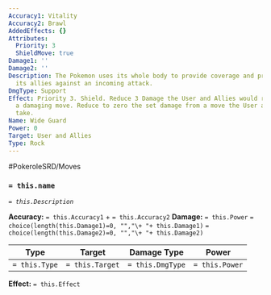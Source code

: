 ```yaml
---
Accuracy1: Vitality
Accuracy2: Brawl
AddedEffects: {}
Attributes:
  Priority: 3
  ShieldMove: true
Damage1: ''
Damage2: ''
Description: The Pokemon uses its whole body to provide coverage and protection to
  its allies against an incoming attack.
DmgType: Support
Effect: Priority 3. Shield. Reduce 3 Damage the User and Allies would receive from
  a damaging move. Reduce to zero the set damage from a move the User and Allies would
  take.
Name: Wide Guard
Power: 0
Target: User and Allies
Type: Rock
---
```


#PokeroleSRD/Moves

### `= this.name` 
*`= this.Description`*

**Accuracy:** `= this.Accuracy1` + `= this.Accuracy2`
**Damage:** `= this.Power` `= choice(length(this.Damage1)=0, "","\+ "+ this.Damage1)` `= choice(length(this.Damage2)=0, "","\+ "+ this.Damage2)`

| Type          | Target          | Damage Type          | Power          |
| ------------- | --------------- | ---------------- | -------------- |
| `= this.Type` | `= this.Target` | `= this.DmgType` | `= this.Power` | 

**Effect:** `= this.Effect`
